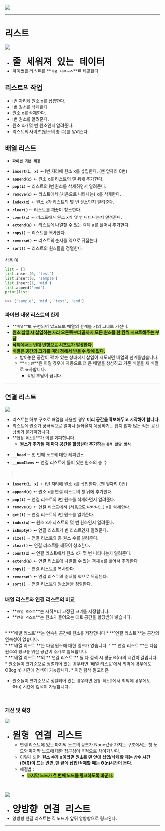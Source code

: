 
![](https://velog.velcdn.com/images/chan9708/post/3574730c-e6c2-42a0-bc93-b3bec1a59f68/image.png)

---

# 리스트

![](https://velog.velcdn.com/images/chan9708/post/3f8bed9b-fa25-4ec3-b848-bc5d19f0370e/image.png)

* <span style="font-size: 35px">**`줄 세워져 있는 데이터`**</span>
* 파이썬은 리스트를 **`기본 자료구조`**로 제공한다.


## 리스트의 작업
>
* i번 자리에 원소 x를 삽입한다.
* i번 원소를 삭제한다.
* 원소 x를 삭제한다.
* i번 원소를 알려준다.
* 원소 x가 몇 번 원소인지 알려준다.
* 리스트의 사이즈(원소의 총 수)를 알려준다.

## 배열 리스트

* **`파이썬 기본 제공`**

>
* **`insert(i, x)`** 🠔 i번 자리에 원소 x를 삽입한다. (맨 앞자리 0번)
* **`append(x)`** 🠔 원소 x를 리스트의 맨 뒤에 추가한다.
* **`pop(i)`** 🠔 리스트의 i번 원소를 삭제하면서 알려준다.
* **`remove(x)`** 🠔 리스트에서 (처음으로 나타나는) x를 삭제한다.
* **`index(x)`** 🠔 원소 x가 리스트의 몇 번 원소인지 알려준다.
* **`clear()`** 🠔 리스트를 깨끗이 청소한다.
* **`count(x)`** 🠔 리스트에서 원소 x가 몇 번 나타나는지 알려준다.
* **`extend(a)`** 🠔 리스트에 나열할 수 있는 객체 a를 풀어서 추가한다.
* **`copy()`** 🠔 리스트를 복사한다.
* **`reverse()`** 🠔 리스트의 순서를 역으로 뒤집는다.
* **`sort()`** 🠔 리스트의 원소들을 정렬한다.

사용 예
```python
list = []
list.insert(0, 'test')
list.insert(0, 'sample')
list.insert(1, 'mid')
list.append('end')
print(list)

>>> ['sample', 'mid', 'test', 'end']
```

### 파이썬 내장 리스트의 한계
* **`배열`**로 구현되어 있으므로 배열의 한계를 거의 그대로 가진다.
* <span style="background-color: yellowgreen">**원소 삽입 시 삽입하는 자리 오른쪽부터 끝까지 모든 원소를 한 칸씩 시프트해주는 부담**</span>
* <span style="background-color: yellowgreen">**삭제에서는 반대 반향으로 시프트가 발생한다.**</span>
* <span style="background-color: yellowgreen">**배열은 공간의 크기를 미리 정해서 받을 수 밖에 없다.**</span>
  * 받아놓은 공간이 꽉 차 있는 상태에서 삽입이 시도되면 배열의 한계를넘습니다.
  * **`파이썬`**은 이럴 경우에 자동으로 더 큰 배열을 생성하고 기존 배열을 새 배열로 복사합니다.
    * 작업 부담이 큽니다.


---

## 연결 리스트

![](https://velog.velcdn.com/images/chan9708/post/486d3f11-19e7-4006-afc4-76acf530b651/image.png)

* 리스트는 하부 구조로 배열을 사용할 경우 **미리 공간을 확보해두고 시작해야 합니다.**
* 리스트에 원소가 궁극적으로 얼마나 들어올지 예상하기는 쉽지 않아 많든 적든 공간 낭비가 불가피합니다.
* **`연결 리스트`**가 이를 회피합니다.
  * **원소가 추가될 때 마다 공간을 할당받아 추가하는 `동적 할당 방식`**

>
* **`__head`** 🠔 첫 번째 노드에 대한 레퍼런스
* **`__numItems`** 🠔 연결 리스트에 들어 있는 원소의 총 수
> <br>
* **`insert(i, x)`** 🠔 i번 자리에 원소 x를 삽입한다. (맨 앞자리 0번)
* **`append(x)`** 🠔 원소 x를 연결 리스트의 맨 뒤에 추가한다.
* **`pop(i)`** 🠔 연결 리스트의 i번 원소를 삭제하면서 알려준다.
* **`remove(x)`** 🠔 연결 리스트에서 (처음으로 나타나는) x를 삭제한다.
* **`get(i)`** 🠔 연결 리스트의 i번 원소를 알려준다. 
* **`index(x)`** 🠔 원소 x가 리스트의 몇 번 원소인지 알려준다.
* **`isEmpty()`** 🠔 연결 리스트가 빈 리스트인지 알려준다. 
* **`size()`** 🠔 연결 리스트의 총 원소 수를 알려준다. 
* **`clear()`** 🠔 연결 리스트를 깨끗이 청소한다.
* **`count(x)`** 🠔 연결 리스트에서 원소 x가 몇 번 나타나는지 알려준다.
* **`extend(a)`** 🠔 연결 리스트에 나열할 수 있는 객체 a를 풀어서 추가한다.
* **`copy()`** 🠔 연결 리스트를 복사한다.
* **`reverse()`** 🠔 연결 리스트의 순서를 역으로 뒤집는다.
* **`sort()`** 🠔 연결 리스트의 원소들을 정렬한다.

### 배열 리스트와 연결 리스트의 비교
* **`배열 리스트`**는 시작부터 고정된 크기를 지정합니다.
* **`연결 리스트`**는 원소가 들어오는 대로 공간을 할당받아 넣습니다.
<br>
* **`배열 리스트`**는 연속된 공간에 원소를 저장합니다
* **`연결 리스트`**는 공간의 연속성이 없습니다.
<br>
* **`배열 리스트`**는 다음 원소에 대한 링크가 없습니다. 
* **`연결 리스트`**는 다음 원소의 링크를 위한 공간이 추가로 필요합니다.
<br>
* **`배열 리스트`**외 **`연결 리스트`** 둘 다 검색 시 평균 Θ(n)의 시간이 걸립니다. 
  * 원소들이 크기순으로 정렬되어 있는 경우라면 `배열 리스트`에서 최악에 경우에도 Θ(log n) 시간에 검색이 가능합니다.
    * 이진 탐색 알고리즘

  * 원소들이 크기순으로 정렬되어 있는 경우라면 `연결 리스트`에서 최악에 경우에도 Θ(n) 시간에 검색이 가능합니다.
<br>

### 개선 및 확장

![](https://velog.velcdn.com/images/chan9708/post/073666c9-05e7-407b-bc69-803edc7b3320/image.png)

* <span style="font-size:35px">**`원형 연결 리스트`**</span>
  * 연결 리스트에 있는 마지막 노드의 링크가 None값을 가지는 구조에서는 첫 노드와 마지막 노드에 대한 접근성이 극적으로 차이가 난다.
  * 이렇게 되면 
  **원소 수가 n이라면 원소를 맨 앞에 삽입/삭제할 때는 상수 시간(Θ(1))이 드는 반면, 맨 끝에 삽입/삭제할 때는 Θ(n)시간이 든다.**
  * 해결법 :
    * <span style="background-color: yellowgreen">**마지막 노드가 첫 번째 노드를 링크하도록 바꾼다.**</span>
    
<br>

![](https://velog.velcdn.com/images/chan9708/post/b9486ebd-0536-414f-ae3a-d06824fa00a2/image.png)

* <span style="font-size:35px">**`양방향 연결 리스트`**</span>
* 양방향 연결 리스트는 각 노드가 앞뒤 양방향으로 링크된다.

---
